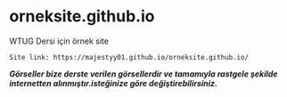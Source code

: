 # orneksite.github.io
 WTUG Dersi için örnek site


```Site link: https://majestyy01.github.io/orneksite.github.io/```


***Görseller bize derste verilen görsellerdir ve tamamıyla rastgele şekilde internetten alınmıştır.isteğinize göre değiştirebilirsiniz.***
